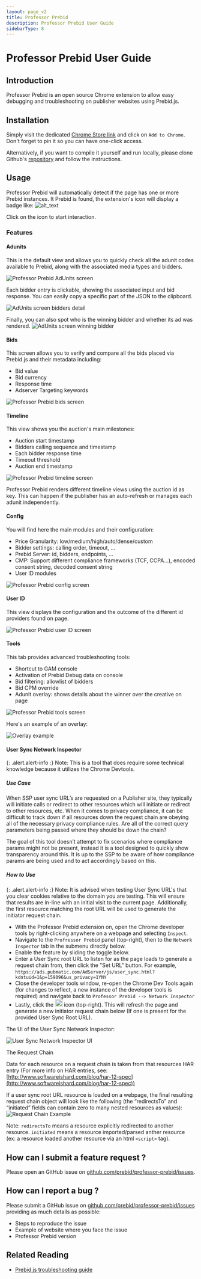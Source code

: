 ```yaml
---
layout: page_v2
title: Professor Prebid
description: Professor Prebid User Guide
sidebarType: 8
---
```


# Professor Prebid User Guide

## Introduction

Professor Prebid is an open source Chrome extension to allow easy debugging and troubleshooting on publisher websites using Prebid.js.

## Installation

Simply visit the dedicated [Chrome Store link](https://chrome.google.com/webstore/detail/professor-prebid-v02/kdnllijdimhbledmfdbljampcdphcbdc) and click on `Add to Chrome`. Don't forget to pin it so you can have one-click access.

Alternatively, if you want to compile it yourself and run locally, please clone Github's [repository](https://github.com/prebid/professor-prebid) and follow the instructions.

## Usage

Professor Prebid will automatically detect if the page has one or more Prebid instances. It Prebid is found, the extension's icon will display a badge like: ![alt_text](/assets/images/tools/professor-prebid-icon.png)

Click on the icon to start interaction.

### Features

#### Adunits

This is the default view and allows you to quickly check all the adunit codes available to Prebid, along with the associated media types and bidders.

![Professor Prebid AdUnits screen](/assets/images/tools/professor-prebid-2.png)

Each bidder entry is clickable, showing the associated input and bid response. You can easily copy a specific part of the JSON to the clipboard.

![AdUnits screen bidders detail](/assets/images/tools/professor-prebid-3.png)

Finally, you can also spot who is the winning bidder and whether its ad was rendered.
![AdUnits screen winning bidder](/assets/images/tools/professor-prebid-4.png)

#### Bids

This screen allows you to verify and compare all the bids placed via Prebid.js and their metadata including:

* Bid value
* Bid currency
* Response time
* Adserver Targeting keywords

![Professor Prebid bids screen](/assets/images/tools/professor-prebid-5.png)

#### Timeline

This view shows you the auction's main milestones:

* Auction start timestamp
* Bidders calling sequence and timestamp
* Each bidder response time
* Timeout threshold
* Auction end timestamp

![Professor Prebid timeline screen](/assets/images/tools/professor-prebid-6.png)

Professor Prebid renders different timeline views using the auction id as key. This can happen if the publisher has an auto-refresh or manages each adunit independently.

#### Config

You will find here the main modules and their configuration:

* Price Granularity: low/medium/high/auto/dense/custom
* Bidder settings: calling order, timeout, …
* Prebid Server: id, bidders, endpoints, …
* CMP: Support different compliance frameworks (TCF, CCPA...), encoded consent string, decoded consent string
* User ID modules

![Professor Prebid config screen](/assets/images/tools/professor-prebid-7.png)

#### User ID

This view displays the configuration and the outcome of the different id providers found on page.

![Professor Prebid user ID screen](/assets/images/tools/professor-prebid-8.png)

#### Tools

This tab provides advanced troubleshooting tools:

* Shortcut to GAM console
* Activation of Prebid Debug data on console
* Bid filtering: allowlist of bidders
* Bid CPM override
* Adunit overlay: shows details about the winner over the creative on page

![Professor Prebid tools screen](/assets/images/tools/professor-prebid-9.png)

Here's an example of an overlay:

![Overlay example](/assets/images/tools/professor-prebid-10.png)

#### User Sync Network Inspector

{: .alert.alert-info :}
Note: This is a tool that does require some technical knowledge because it utilizes the Chrome Devtools.

##### Use Case

When SSP user sync URL’s are requested on a Publisher site, they typically will initiate calls or redirect to other resources which will initiate or redirect to other resources, etc.  When it comes to privacy compliance, it can be difficult to track down if all resources down the request chain are obeying all of the necessary privacy compliance rules.  Are all of the correct query parameters being passed where they should be down the chain?

The goal of this tool doesn’t attempt to fix scenarios where compliance params might not be present, instead it is a tool designed to quickly show transparency around this. It is up to the SSP to be aware of how compliance params are being used and to act accordingly based on this.

##### How to Use

{: .alert.alert-info :}
Note: It is advised when testing User Sync URL's that you clear cookies relative to the domain you are testing. This will ensure that results are in-line with an initial visit to the current page. Additionally, the first resource matching the root URL will be used to generate the initiator request chain.

- With the Professor Prebid extension on, open the Chrome developer tools by right-clicking anywhere on a webpage and selecting `Inspect`.
- Navigate to the `Profressor Prebid` panel (top-right), then to the `Network Inspector` tab in the submenu directly below.
- Enable the feature by sliding the toggle below.
- Enter a User Sync root URL to listen for as the page loads to generate a request chain from, then click the "Set URL" button. For example, `https://ads.pubmatic.com/AdServer/js/user_sync.html?kdntuid=1&p=159096&us_privacy=1YNY`
- Close the developer tools window, re-open the Chrome Dev Tools again (for changes to reflect, a new instance of the developer tools is required) and navigate back to `Professor Prebid --> Network Inspector`
- Lastly, click the <img width="20" src="/assets/images/tools/professor-prebid-13.png" /> icon (top-right). This will refresh the page and generate a new initiator request chain below (If one is present for the provided User Sync Root URL).

The UI of the User Sync Network Inspector:

![User Sync Network Inspector UI](/assets/images/tools/professor-prebid-11.png)

The Request Chain 

Data for each resource on a request chain is taken from that resources HAR entry (For more info on HAR entries, see: [http://www.softwareishard.com/blog/har-12-spec](http://www.softwareishard.com/blog/har-12-spec))

If a user sync root URL resource is loaded on a webpage, the final resulting request chain object will look like the following (the “redirectsTo” and “initiated” fields can contain zero to many nested resources as values):
![Request Chain Example](/assets/images/tools/professor-prebid-12.png)

Note: `redirectsTo` means a resource explicitly redirected to another resource.  `initiated` means a resource imported/parsed anther resource (ex: a resource loaded another resource via an html `<script>` tag).

## How can I submit a feature request ?

Please open an GitHub issue on [github.com/prebid/professor-prebid/issues](https://github.com/prebid/professor-prebid/issues).

## How can I report a bug ?

Please submit a GitHub issue on [github.com/prebid/professor-prebid/issues](https://github.com/prebid/professor-prebid/issues) providing as much details as possible:

* Steps to reproduce the issue
* Example of website where you face the issue
* Professor Prebid version

## Related Reading

* [Prebid.js troubleshooting guide](/troubleshooting/troubleshooting-guide.html)
